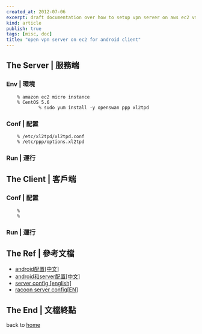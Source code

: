 ```yaml
---
created_at: 2012-07-06
excerpt: draft documentation over how to setup vpn server on aws ec2 vm
kind: article
publish: true
tags: [misc, doc]
title: "open vpn server on ec2 for android client"
---
```


## The Server | 服務端

### Env | 環境

        % amazon ec2 micro instance
        % CentOS 5.6
                % sudo yum install -y openswan ppp xl2tpd

### Conf | 配置

        % /etc/xl2tpd/xl2tpd.conf
        % /etc/ppp/options.xl2tpd

### Run | 運行
        


## The Client | 客戶端

### Conf | 配置

        % 
        % 

### Run | 運行
        


## The Ref | 參考文檔
        
* [android配置[中文]](http://www.luojs.com/2011/03/31/android-vpn-one/)  
* [android和server配置[中文]](http://www.jfwhome.com/2012/01/29/ipsecl2tp-vpn-on-linode-ubuntu-server-for-iphoneandroid/)  
* [server config [english]](http://wiki.nikoforge.org/L2TP/IPSec_VPN_Setup_on_Centos_6_\(64-bit\)_for_use_with_Android_ICS_and_iOS_5_Clients)  
* [racoon server config[EN]](http://www.howtoforge.com/racoon_roadwarrior_vpn)  


## The End | 文檔終點

back to [home](http://ttyn.me)  
